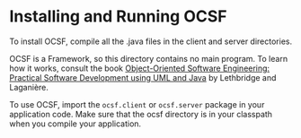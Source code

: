 # Installing and Running OCSF

To install OCSF, compile all the .java files in the client and
server directories.

OCSF is a Framework, so this directory contains no main program. To
learn how it works, consult the book
[Object-Oriented Software Engineering: Practical Software Development using UML and Java](http://www.lloseng.com)
by Lethbridge and Lagani&egrave;re.

To use OCSF, import the `ocsf.client` or `ocsf.server` package in your
application code. Make sure that the ocsf directory is in your classpath
when you compile your application.
